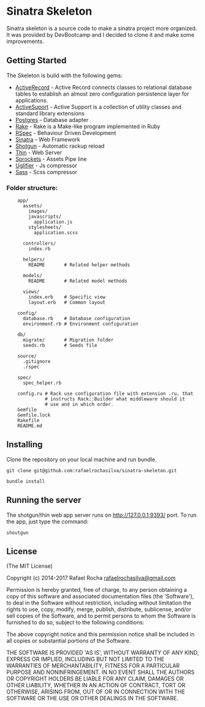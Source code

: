 # Sinatra Skeleton

Sinatra skeleton is a source code to make a sinatra project more organized. It
was provided by DevBootcamp and I decided to clone it and make some improvements.

## Getting Started

The Skeleton is build with the following gems:

* [ActiveRecord](https://github.com/rails/rails/tree/master/activerecord) - Active
Record connects classes to relational database tables to establish an almost 
zero configuration persistence layer for applications.
* [ActiveSuport](https://github.com/rails/rails/tree/master/activesupport) - Active 
  Support is a collection of utility classes and standard library extensions
* [Postgres]() - Database adapter
* [Rake](https://github.com/ruby/rake) - Rake is a Make-like program implemented in Ruby
* [RSpec](https://github.com/rspec/rspec) - Behaviour Driven Development
* [Sinatra](https://github.com/sinatra/sinatra) - Web Framework
* [Shotgun](https://github.com/rtomayko/shotgun) - Automatic rackup reload
* [Thin](https://github.com/macournoyer/thin) - Web Server
* [Sprockets](https://github.com/rails/sprockets) - Assets Pipe line
* [Uglifier](https://github.com/lautis/uglifier) - Js compressor
* [Sass](https://github.com/sass/sass) - Scss compressor

### Folder structure:
```
    app/
      assets/
        images/
        javascripts/
          application.js
        stylesheets/
          application.scss

      controllers/
        index.rb

      helpers/
        README       # Related helper methods

      models/
        README       # Related model methods

      views/
        index.erb    # Specific view
        layout.erb   # Common layout

    config/
      database.rb    # Database configuration
      environment.rb # Environment configuration

    db/
      migrate/       # Migration folder
      seeds.rb       # Seeds file

    source/
      .gitignore
      .rspec

    spec/
      spec_helper.rb

    config.ru # Rack use configuration file with extension .ru, that
              # instructs Rack::Builder what middleware should it
              # use and in which order.
    Gemfile
    Gemfile.lock
    Rakefile
    README.md
```

## Installing

Clone the repository on your local machine and run bundle.

```shell
git clone git@github.com:rafaelrochasilva/sinatra-skeleton.git
```
```shell
bundle install
```

## Running the server
The shotgun/thin web app server runs on http://127.0.0.1:9393/ port.
To run the app, just type the command:


```shell
shoutgun
```

## License

(The MIT License)

Copyright (c) 2014-2017 Rafael Rocha <rafaelrochasilva@gmail.com>

Permission is hereby granted, free of charge, to any person obtaining
a copy of this software and associated documentation files (the
'Software'), to deal in the Software without restriction, including
without limitation the rights to use, copy, modify, merge, publish,
distribute, sublicense, and/or sell copies of the Software, and to
permit persons to whom the Software is furnished to do so, subject to
the following conditions:

The above copyright notice and this permission notice shall be
included in all copies or substantial portions of the Software.

THE SOFTWARE IS PROVIDED 'AS IS', WITHOUT WARRANTY OF ANY KIND,
EXPRESS OR IMPLIED, INCLUDING BUT NOT LIMITED TO THE WARRANTIES OF
MERCHANTABILITY, FITNESS FOR A PARTICULAR PURPOSE AND NONINFRINGEMENT.
IN NO EVENT SHALL THE AUTHORS OR COPYRIGHT HOLDERS BE LIABLE FOR ANY
CLAIM, DAMAGES OR OTHER LIABILITY, WHETHER IN AN ACTION OF CONTRACT,
TORT OR OTHERWISE, ARISING FROM, OUT OF OR IN CONNECTION WITH THE
SOFTWARE OR THE USE OR OTHER DEALINGS IN THE SOFTWARE.
